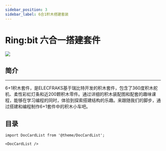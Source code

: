 ```yaml
---
sidebar_position: 3
sidebar_label: 6合1积木搭建套装
---
```


# Ring:bit 六合一搭建套件

![](https://wiki-media-ef.oss-cn-hongkong.aliyuncs.com//images/ringbit_bricks_pack_01.jpg)

## 简介
---

6+1积木套件，是ELECFRAKS基于瑞比特开发的积木套件，包含了360度积木舵机、柔性彩虹灯条和近200颗积木零件。通过详细的积木装配图和配套的趣味课程，能够在学习编程的同时，体验到探索搭建结构的乐趣。来跟随我们的脚步，通过搭建和编程制作6+1套件中的积木小车吧。

## 目录

```mdx-code-block
import DocCardList from '@theme/DocCardList';

<DocCardList />
```
